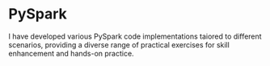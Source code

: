 # PySpark
I have developed various PySpark code implementations taiored to different scenarios, providing a diverse range of practical exercises for skill enhancement and hands-on practice.
